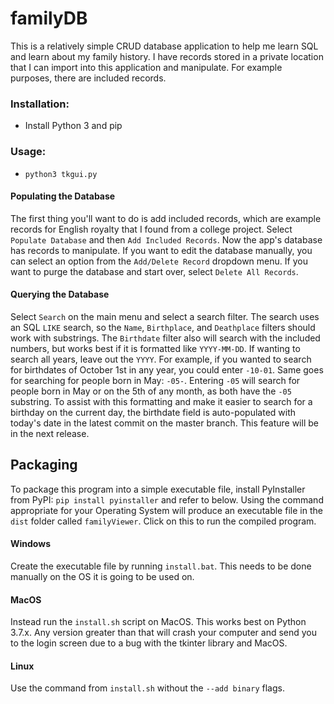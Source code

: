 # familyDB
This is a relatively simple CRUD database application to help me learn SQL and learn about
my family history. I have records stored in a private location that I can import into this
application and manipulate. For example purposes, there are included records.

### Installation:
- Install Python 3 and pip

### Usage:
- `python3 tkgui.py`

#### Populating the Database
The first thing you'll want to do is add included records, which are example records for
English royalty that I found from a college project. Select `Populate Database` and then
`Add Included Records`. Now the app's database has records to manipulate. If you want to
edit the database manually, you can select an option from the `Add/Delete Record` dropdown
menu. If you want to purge the database and start over, select `Delete All Records`.
#### Querying the Database
Select `Search` on the main menu and select a search filter. The search uses an SQL `LIKE`
search, so the `Name`, `Birthplace`, and `Deathplace` filters should work with substrings.
The `Birthdate` filter also will search with the included numbers, but works best if it is formatted like `YYYY-MM-DD`. If wanting to search all years, leave out the `YYYY`. For example, if you wanted to search for birthdates of October 1st in any year, you could enter `-10-01`. Same goes for searching for people born in May: `-05-`. Entering `-05` will search for people born in May or on the 5th of any month, as both have the `-05` substring. To assist with this formatting and make it easier to search for a birthday on the current day, the birthdate field is auto-populated with today's date in the latest commit on the master branch. This feature will be in the next release.

## Packaging
To package this program into a simple executable file, install
PyInstaller from PyPI: `pip install pyinstaller` and refer to below. Using the
command appropriate for your Operating System will produce an executable file in the
`dist` folder called `familyViewer`. Click on this to run the compiled program.
#### Windows
Create the executable file by running `install.bat`. This needs to be done manually on the OS it is going to be used on.
#### MacOS
Instead run the `install.sh` script on MacOS. This works best on Python 3.7.x. Any version greater than that will crash your computer
and send you to the login screen due to a bug with the tkinter library and MacOS.
#### Linux
Use the command from `install.sh` without the `--add binary` flags.
